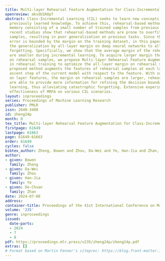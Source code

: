 ```yaml
---
title: Multi-layer Rehearsal Feature Augmentation for Class-Incremental Learning
openreview: aksdU1KOpT
abstract: Class-Incremental Learning (CIL) seeks to learn new concepts without forgetting
  previously learned knowledge. To achieve this, rehearsal-based methods keep a replay
  memory consisting of a small number of trained samples from previous tasks. However,
  recent studies show that rehearsal-based methods are prone to overfitting on rehearsal
  samples, resulting in poor generalization on previous tasks. Since the generalization
  error is bounded by the margin on the training dataset, in this paper, we study
  the generalization by all-layer margin on deep neural networks to alleviate catastrophic
  forgetting. Specifically, we show that the average margin of the rehearsal samples
  are smaller during incremental learning. To acquire larger margin thus better generalization
  on rehearsal samples, we propose Multi-layer Rehearsal Feature Augmentation (MRFA)
  in rehearsal training to optimize the all-layer margin on rehearsal samples. The
  proposed method augments the features of rehearsal samples at each layer by gradient
  ascent step of the current model with respect to the feature. With such augmentations
  on layer features, the margin on rehearsal samples are larger, rehearsal samples
  are able to provide more information for refining the decision boundary during incremental
  learning, thus alleviating catastrophic forgetting. Extensive experiments show the
  effectiveness of MRFA on various CIL scenarios.
layout: inproceedings
series: Proceedings of Machine Learning Research
publisher: PMLR
issn: 2640-3498
id: zheng24p
month: 0
tex_title: Multi-layer Rehearsal Feature Augmentation for Class-Incremental Learning
firstpage: 61649
lastpage: 61663
page: 61649-61663
order: 61649
cycles: false
bibtex_author: Zheng, Bowen and Zhou, Da-Wei and Ye, Han-Jia and Zhan, De-Chuan
author:
- given: Bowen
  family: Zheng
- given: Da-Wei
  family: Zhou
- given: Han-Jia
  family: Ye
- given: De-Chuan
  family: Zhan
date: 2024-07-08
address:
container-title: Proceedings of the 41st International Conference on Machine Learning
volume: '235'
genre: inproceedings
issued:
  date-parts:
  - 2024
  - 7
  - 8
pdf: https://proceedings.mlr.press/v235/zheng24p/zheng24p.pdf
extras: []
# Format based on Martin Fenner's citeproc: https://blog.front-matter.io/posts/citeproc-yaml-for-bibliographies/
---
```

